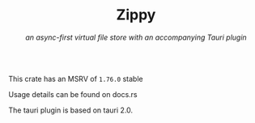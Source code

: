 <div align="center">
	<h1>Zippy</h1>
	<i>an async-first virtual file store with an accompanying Tauri plugin</i>
</div>

<br />
<br />
<br />

This crate has an MSRV of `1.76.0` stable

Usage details can be found on docs.rs

The tauri plugin is based on tauri 2.0.